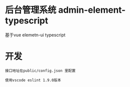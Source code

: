 # 后台管理系统 admin-element-typescript
基于vue elemetn-ui typescript

# 开发
```
接口地址在public/config.json 里配置

使用vscode eslint 1.9.0版本
```
